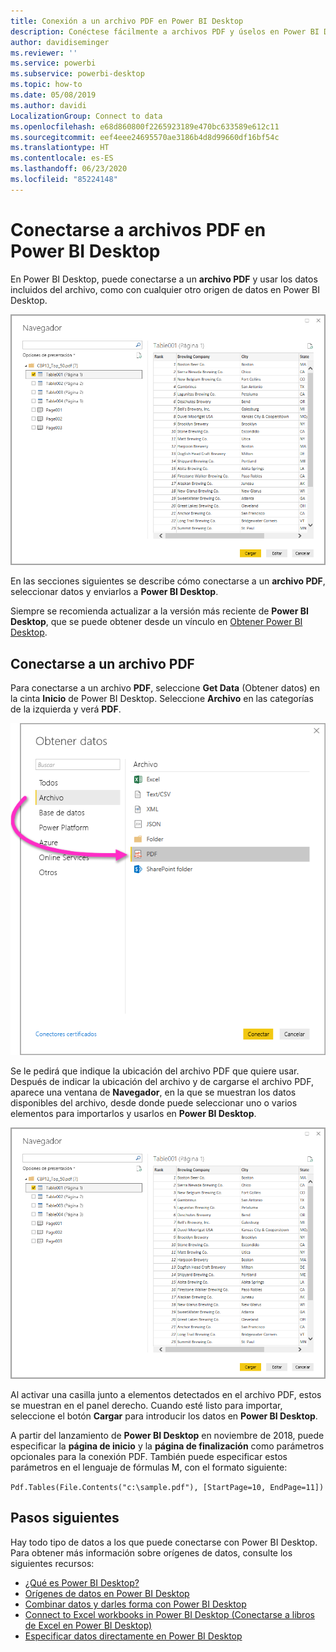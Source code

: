 ```yaml
---
title: Conexión a un archivo PDF en Power BI Desktop
description: Conéctese fácilmente a archivos PDF y úselos en Power BI Desktop
author: davidiseminger
ms.reviewer: ''
ms.service: powerbi
ms.subservice: powerbi-desktop
ms.topic: how-to
ms.date: 05/08/2019
ms.author: davidi
LocalizationGroup: Connect to data
ms.openlocfilehash: e68d860800f2265923189e470bc633589e612c11
ms.sourcegitcommit: eef4eee24695570ae3186b4d8d99660df16bf54c
ms.translationtype: HT
ms.contentlocale: es-ES
ms.lasthandoff: 06/23/2020
ms.locfileid: "85224148"
---
```

# <a name="connect-to-pdf-files-in-power-bi-desktop"></a>Conectarse a archivos PDF en Power BI Desktop
En Power BI Desktop, puede conectarse a un **archivo PDF** y usar los datos incluidos del archivo, como con cualquier otro origen de datos en Power BI Desktop.

![Conectarse a datos en archivos PDF](media/desktop-connect-pdf/connect-pdf-04.png)

En las secciones siguientes se describe cómo conectarse a un **archivo PDF**, seleccionar datos y enviarlos a **Power BI Desktop**.

Siempre se recomienda actualizar a la versión más reciente de **Power BI Desktop**, que se puede obtener desde un vínculo en [Obtener Power BI Desktop](../fundamentals/desktop-get-the-desktop.md). 

## <a name="connect-to-a-pdf-file"></a>Conectarse a un archivo PDF
Para conectarse a un archivo **PDF**, seleccione **Get Data** (Obtener datos) en la cinta **Inicio** de Power BI Desktop. Seleccione **Archivo** en las categorías de la izquierda y verá **PDF**.

![Seleccionar PDF en Get Data (Obtener datos)](media/desktop-connect-pdf/connect-pdf-01.png)

Se le pedirá que indique la ubicación del archivo PDF que quiere usar. Después de indicar la ubicación del archivo y de cargarse el archivo PDF, aparece una ventana de **Navegador**, en la que se muestran los datos disponibles del archivo, desde donde puede seleccionar uno o varios elementos para importarlos y usarlos en **Power BI Desktop**.

![Conectarse a datos en archivos PDF](media/desktop-connect-pdf/connect-pdf-04.png)

Al activar una casilla junto a elementos detectados en el archivo PDF, estos se muestran en el panel derecho. Cuando esté listo para importar, seleccione el botón **Cargar** para introducir los datos en **Power BI Desktop**.

A partir del lanzamiento de **Power BI Desktop** en noviembre de 2018, puede especificar la **página de inicio** y la **página de finalización** como parámetros opcionales para la conexión PDF. También puede especificar estos parámetros en el lenguaje de fórmulas M, con el formato siguiente:

`Pdf.Tables(File.Contents("c:\sample.pdf"), [StartPage=10, EndPage=11])`


## <a name="next-steps"></a>Pasos siguientes
Hay todo tipo de datos a los que puede conectarse con Power BI Desktop. Para obtener más información sobre orígenes de datos, consulte los siguientes recursos:

* [¿Qué es Power BI Desktop?](../fundamentals/desktop-what-is-desktop.md)
* [Orígenes de datos en Power BI Desktop](desktop-data-sources.md)
* [Combinar datos y darles forma con Power BI Desktop](desktop-shape-and-combine-data.md)
* [Connect to Excel workbooks in Power BI Desktop (Conectarse a libros de Excel en Power BI Desktop)](desktop-connect-excel.md)   
* [Especificar datos directamente en Power BI Desktop](desktop-enter-data-directly-into-desktop.md)   
